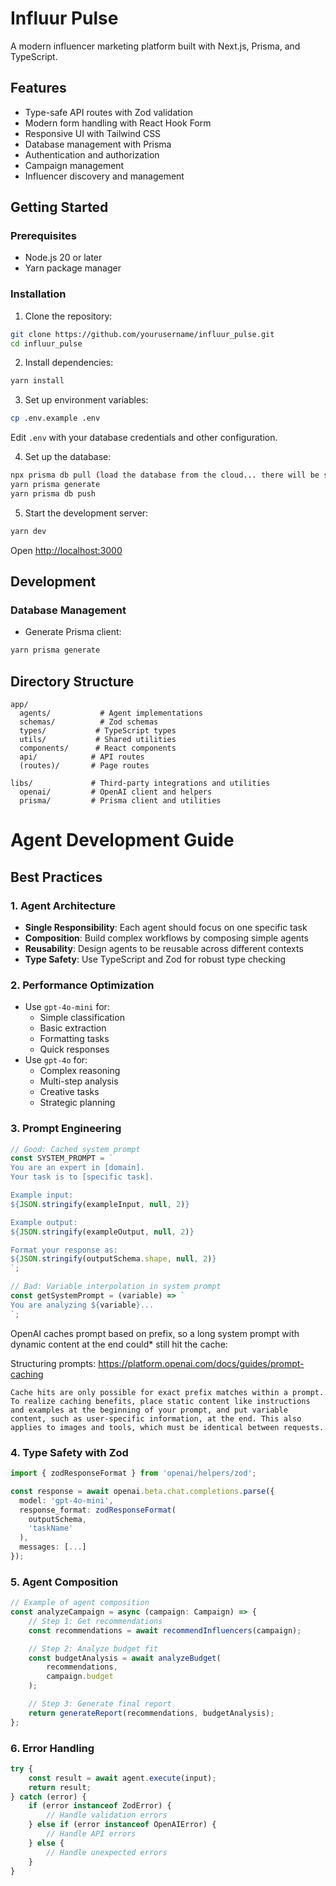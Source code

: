 # Influur Pulse

A modern influencer marketing platform built with Next.js, Prisma, and TypeScript.

## Features

-   Type-safe API routes with Zod validation
-   Modern form handling with React Hook Form
-   Responsive UI with Tailwind CSS
-   Database management with Prisma
-   Authentication and authorization
-   Campaign management
-   Influencer discovery and management

## Getting Started

### Prerequisites

-   Node.js 20 or later
-   Yarn package manager

### Installation

1. Clone the repository:

```bash
git clone https://github.com/yourusername/influur_pulse.git
cd influur_pulse
```

2. Install dependencies:

```bash
yarn install
```

3. Set up environment variables:

```bash
cp .env.example .env
```

Edit `.env` with your database credentials and other configuration.

4. Set up the database:

```bash
npx prisma db pull (load the database from the cloud... there will be some errors to clean up)
yarn prisma generate
yarn prisma db push
```

5. Start the development server:

```bash
yarn dev
```

Open [http://localhost:3000](http://localhost:3000)

## Development

### Database Management

-   Generate Prisma client:

```bash
yarn prisma generate
```

## Directory Structure

```
app/
  agents/           # Agent implementations
  schemas/          # Zod schemas
  types/           # TypeScript types
  utils/           # Shared utilities
  components/      # React components
  api/            # API routes
  (routes)/       # Page routes

libs/             # Third-party integrations and utilities
  openai/         # OpenAI client and helpers
  prisma/         # Prisma client and utilities
```

# Agent Development Guide

## Best Practices

### 1. Agent Architecture

-   **Single Responsibility**: Each agent should focus on one specific task
-   **Composition**: Build complex workflows by composing simple agents
-   **Reusability**: Design agents to be reusable across different contexts
-   **Type Safety**: Use TypeScript and Zod for robust type checking

### 2. Performance Optimization

-   Use `gpt-4o-mini` for:
    -   Simple classification
    -   Basic extraction
    -   Formatting tasks
    -   Quick responses
-   Use `gpt-4o` for:
    -   Complex reasoning
    -   Multi-step analysis
    -   Creative tasks
    -   Strategic planning

### 3. Prompt Engineering

```typescript
// Good: Cached system prompt
const SYSTEM_PROMPT = `
You are an expert in [domain].
Your task is to [specific task].

Example input:
${JSON.stringify(exampleInput, null, 2)}

Example output:
${JSON.stringify(exampleOutput, null, 2)}

Format your response as:
${JSON.stringify(outputSchema.shape, null, 2)}
`;

// Bad: Variable interpolation in system prompt
const getSystemPrompt = (variable) => `
You are analyzing ${variable}...
`;
```

OpenAI caches prompt based on prefix, so a long system prompt with dynamic content at the end could\* still hit the cache:

Structuring prompts: https://platform.openai.com/docs/guides/prompt-caching

`Cache hits are only possible for exact prefix matches within a prompt. To realize caching benefits, place static content like instructions and examples at the beginning of your prompt, and put variable content, such as user-specific information, at the end. This also applies to images and tools, which must be identical between requests.`

### 4. Type Safety with Zod

```typescript
import { zodResponseFormat } from 'openai/helpers/zod';

const response = await openai.beta.chat.completions.parse({
  model: 'gpt-4o-mini',
  response_format: zodResponseFormat(
    outputSchema,
    'taskName'
  ),
  messages: [...]
});
```

### 5. Agent Composition

```typescript
// Example of agent composition
const analyzeCampaign = async (campaign: Campaign) => {
	// Step 1: Get recommendations
	const recommendations = await recommendInfluencers(campaign);

	// Step 2: Analyze budget fit
	const budgetAnalysis = await analyzeBudget(
		recommendations,
		campaign.budget
	);

	// Step 3: Generate final report
	return generateReport(recommendations, budgetAnalysis);
};
```

### 6. Error Handling

```typescript
try {
	const result = await agent.execute(input);
	return result;
} catch (error) {
	if (error instanceof ZodError) {
		// Handle validation errors
	} else if (error instanceof OpenAIError) {
		// Handle API errors
	} else {
		// Handle unexpected errors
	}
}
```
